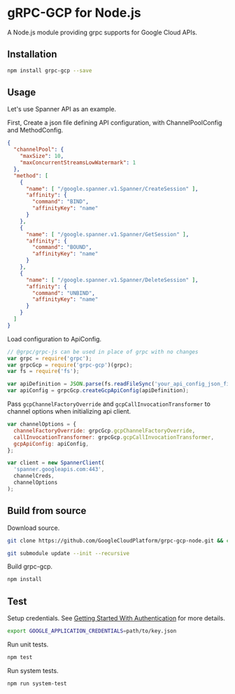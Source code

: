 # gRPC-GCP for Node.js

A Node.js module providing grpc supports for Google Cloud APIs.

## Installation

```sh
npm install grpc-gcp --save
```

## Usage

Let's use Spanner API as an example.

First, Create a json file defining API configuration, with ChannelPoolConfig and MethodConfig.

```json
{
  "channelPool": {
    "maxSize": 10,
    "maxConcurrentStreamsLowWatermark": 1
  },
  "method": [
    {
      "name": [ "/google.spanner.v1.Spanner/CreateSession" ],
      "affinity": {
        "command": "BIND",
        "affinityKey": "name"
      }
    },
    {
      "name": [ "/google.spanner.v1.Spanner/GetSession" ],
      "affinity": {
        "command": "BOUND",
        "affinityKey": "name"
      }
    },
    {
      "name": [ "/google.spanner.v1.Spanner/DeleteSession" ],
      "affinity": {
        "command": "UNBIND",
        "affinityKey": "name"
      }
    }
  ]
}
```

Load configuration to ApiConfig.

```javascript
// @grpc/grpc-js can be used in place of grpc with no changes
var grpc = require('grpc');
var grpcGcp = require('grpc-gcp')(grpc);
var fs = require('fs');

var apiDefinition = JSON.parse(fs.readFileSync('your_api_config_json_file'));
var apiConfig = grpcGcp.createGcpApiConfig(apiDefinition);
```

Pass `gcpChannelFactoryOverride` and `gcpCallInvocationTransformer` to channel options when initializing api client.

```javascript
var channelOptions = {
  channelFactoryOverride: grpcGcp.gcpChannelFactoryOverride,
  callInvocationTransformer: grpcGcp.gcpCallInvocationTransformer,
  gcpApiConfig: apiConfig,
};

var client = new SpannerClient(
  'spanner.googleapis.com:443',
  channelCreds,
  channelOptions
);
```

## Build from source

Download source.

```sh
git clone https://github.com/GoogleCloudPlatform/grpc-gcp-node.git && cd grpc-gcp-node
```

```sh
git submodule update --init --recursive
```

Build grpc-gcp.

```sh
npm install
```

## Test

Setup credentials. See [Getting Started With Authentication](https://cloud.google.com/docs/authentication/getting-started) for more details.

```sh
export GOOGLE_APPLICATION_CREDENTIALS=path/to/key.json
```

Run unit tests.

```sh
npm test
```

Run system tests.

```sh
npm run system-test
```
